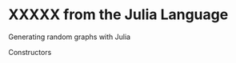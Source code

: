 XXXXX from the Julia Language
==============================
Generating random graphs with Julia

Constructors
